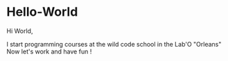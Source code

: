 # Hello-World

Hi World,

I start programming courses at the wild code school in the Lab'O "Orleans"
Now let's work and have fun !
